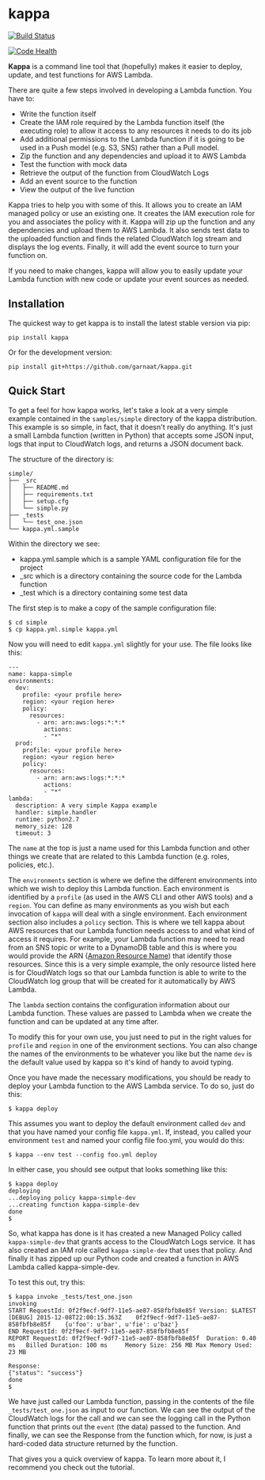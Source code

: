 kappa
=====

[![Build Status](https://travis-ci.org/garnaat/kappa.svg?branch=develop)](https://travis-ci.org/garnaat/kappa)

[![Code Health](https://landscape.io/github/garnaat/kappa/develop/landscape.svg)](https://landscape.io/github/garnaat/kappa/develop)

**Kappa** is a command line tool that (hopefully) makes it easier to
deploy, update, and test functions for AWS Lambda.

There are quite a few steps involved in developing a Lambda function.
You have to:

* Write the function itself
* Create the IAM role required by the Lambda function itself (the executing
role) to allow it access to any resources it needs to do its job
* Add additional permissions to the Lambda function if it is going to be used
in a Push model (e.g. S3, SNS) rather than a Pull model.
* Zip the function and any dependencies and upload it to AWS Lambda
* Test the function with mock data
* Retrieve the output of the function from CloudWatch Logs
* Add an event source to the function
* View the output of the live function

Kappa tries to help you with some of this.  It allows you to create an IAM
managed policy or use an existing one.  It creates the IAM execution role for
you and associates the policy with it.  Kappa will zip up the function and
any dependencies and upload them to AWS Lambda.  It also sends test data
to the uploaded function and finds the related CloudWatch log stream and
displays the log events.  Finally, it will add the event source to turn
your function on.

If you need to make changes, kappa will allow you to easily update your Lambda
function with new code or update your event sources as needed.

Installation
------------

The quickest way to get kappa is to install the latest stable version via pip:

    pip install kappa
    
Or for the development version:

    pip install git+https://github.com/garnaat/kappa.git


Quick Start
-----------

To get a feel for how kappa works, let's take a look at a very simple example
contained in the ``samples/simple`` directory of the kappa distribution.  This
example is so simple, in fact, that it doesn't really do anything.  It's just a
small Lambda function (written in Python) that accepts some JSON input, logs
that input to CloudWatch logs, and returns a JSON document back.

The structure of the directory is:

```
simple/
├── _src
│   ├── README.md
│   ├── requirements.txt
│   ├── setup.cfg
│   └── simple.py
├── _tests
│   └── test_one.json
└── kappa.yml.sample
```

Within the directory we see:

* kappa.yml.sample which is a sample YAML configuration file for the project
* _src which is a directory containing the source code for the Lambda function
* _test which is a directory containing some test data

The first step is to make a copy of the sample configuration file:

    $ cd simple
    $ cp kappa.yml.simple kappa.yml

Now you will need to edit ``kappa.yml`` slightly for your use.  The file looks
like this:

```
---
name: kappa-simple
environments:
  dev:
    profile: <your profile here>
    region: <your region here>
    policy:
      resources:
        - arn: arn:aws:logs:*:*:*
          actions:
          - "*"
  prod:
    profile: <your profile here>
    region: <your region here>
    policy:
      resources:
        - arn: arn:aws:logs:*:*:*
          actions:
          - "*"
lambda:    
  description: A very simple Kappa example
  handler: simple.handler
  runtime: python2.7
  memory_size: 128
  timeout: 3
```

The ``name`` at the top is just a name used for this Lambda function and other
things we create that are related to this Lambda function (e.g. roles,
policies, etc.).

The ``environments`` section is where we define the different environments into
which we wish to deploy this Lambda function.  Each environment is identified
by a ``profile`` (as used in the AWS CLI and other AWS tools) and a
``region``.  You can define as many environments as you wish but each
invocation of ``kappa`` will deal with a single environment.  Each environment
section also includes a ``policy`` section.  This is where we tell kappa about
AWS resources that our Lambda function needs access to and what kind of access
it requires.  For example, your Lambda function may need to read from an SNS
topic or write to a DynamoDB table and this is where you would provide the ARN
([Amazon Resource Name](http://docs.aws.amazon.com/general/latest/gr/aws-arns-and-namespaces.html))
that identify those resources.  Since this is a very simple example, the only
resource listed here is for CloudWatch logs so that our Lambda function is able
to write to the CloudWatch log group that will be created for it automatically
by AWS Lambda.

The ``lambda`` section contains the configuration information about our Lambda
function.  These values are passed to Lambda when we create the function and
can be updated at any time after.

To modify this for your own use, you just need to put in the right values for
``profile`` and ``region`` in one of the environment sections.  You can also
change the names of the environments to be whatever you like but the name
``dev`` is the default value used by kappa so it's kind of handy to avoid
typing.

Once you have made the necessary modifications, you should be ready to deploy
your Lambda function to the AWS Lambda service.  To do so, just do this:

```
$ kappa deploy
```

This assumes you want to deploy the default environment called ``dev`` and that
you have named your config file ``kappa.yml``.  If, instead, you called your
environment ``test`` and named your config file foo.yml, you would do this:

```
$ kappa --env test --config foo.yml deploy
```

In either case, you should see output that looks something like this:

```
$ kappa deploy
deploying
...deploying policy kappa-simple-dev
...creating function kappa-simple-dev
done
$
```

So, what kappa has done is it has created a new Managed Policy called
``kappa-simple-dev`` that grants access to the CloudWatch Logs service.  It has
also created an IAM role called ``kappa-simple-dev`` that uses that policy.
And finally it has zipped up our Python code and created a function in AWS
Lambda called kappa-simple-dev.

To test this out, try this:

```
$ kappa invoke _tests/test_one.json 
invoking
START RequestId: 0f2f9ecf-9df7-11e5-ae87-858fbfb8e85f Version: $LATEST
[DEBUG]	2015-12-08T22:00:15.363Z	0f2f9ecf-9df7-11e5-ae87-858fbfb8e85f	{u'foo': u'bar', u'fie': u'baz'}
END RequestId: 0f2f9ecf-9df7-11e5-ae87-858fbfb8e85f
REPORT RequestId: 0f2f9ecf-9df7-11e5-ae87-858fbfb8e85f	Duration: 0.40 ms	Billed Duration: 100 ms 	Memory Size: 256 MB	Max Memory Used: 23 MB	

Response:
{"status": "success"}
done
$
```

We have just called our Lambda function, passing in the contents of the file
``_tests/test_one.json`` as input to our function.  We can see the output of
the CloudWatch logs for the call and we can see the logging call in the Python
function that prints out the ``event`` (the data) passed to the function.  And
finally, we can see the Response from the function which, for now, is just a
hard-coded data structure returned by the function.

That gives you a quick overview of kappa.  To learn more about it, I recommend
you check out the tutorial.
